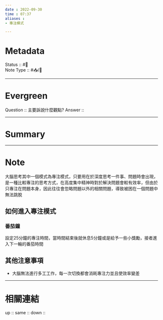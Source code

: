 ```yaml
---
date : 2022-09-30
time : 07:37
aliases :
- 專注模式

---
```


# Metadata
Status :: #🌱 <br>
Note Type :: #📥/📘 <br>

---
# Evergreen
Question :: 主要訴說什麼觀點?
Answer :: 


---

# Summary


---

# Note
大腦思考其中一個模式為專注模式，只要用在於深度思考一件事、問題時會出現，是一種比較專注的思考方式，在高度集中精神時對於解決問題會較有效率，但由於只專注在問題本身，因此往往會忽略問題以外的相關問題，導致被困在一個問題中無法跳脫

## 如何進入專注模式
### 番茄鐘
設定25分鐘的專注時間，當時間結束後就休息5分鐘或是給予一些小獎勵，接者進入下一輪的番茄時間 

## 其他注意事項
- 大腦無法進行多工工作，每一次切換都會消耗專注力並且使效率變差

---

# 相關連結

up :: 
same :: 
down :: 


